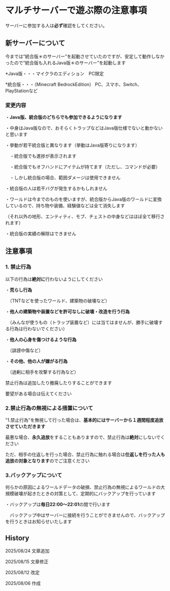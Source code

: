# マルチサーバーで遊ぶ際の注意事項
サーバーに参加する人は**必ず**確認をしてください。
## 新サーバーについて
今までは“統合版＊のサーバー”を起動させていたのですが、安定して動作しなかったので“統合版も入れるJava版＊のサーバー”を起動します

*Java版・・・マイクラのエディション　PC限定

*統合版・・・（Minecraft BedrockEdition）  PC、スマホ、Switch、PlayStationなど
### 変更内容
・**Java版、統合版のどちらでも参加できるようになります**

・中身はJava版なので、おそらくトラップなどはJava版仕様でないと動かないと思います

・挙動が若干統合版と異なります（挙動はJava版寄りになります）

　・統合版でも進捗が表示されます
 
　・統合版でもオフハンドにアイテムが持てます（ただし、コマンドが必要）
 
　・しかし統合版の場合、範囲ダメージは使用できません

・統合版の人は若干バグが発生するかもしれません

・ワールドは今までのものを使いますが、統合版からJava版のワールドに変換しているので、持ち物や装備、経験値などは全て消失します

（それ以外の地形、エンティティ、モブ、チェストの中身などはほぼ全て移行されます）

・統合版の実績の解除はできません


## 注意事項
### 1. 禁止行為
以下の行為は**絶対に**行わないようにしてください

・**荒らし行為**

　（TNTなどを使ったワールド、建築物の破壊など）

・**他人の建築物や装置などを許可なしに破壊・改造を行う行為**

　（みんなが使うもの（トラップ装置など）には当てはませんが、勝手に破壊する行為は行わないでください）
 
・**他人の心身を傷つけるような行為**

　（誹謗中傷など）

・**その他、他の人が嫌がる行為**

　（過剰に相手を攻撃する行為など）
 
禁止行為は追加したり撤廃したりすることができます

要望がある場合は伝えてください
### 2.禁止行為の無視による措置について
"1.禁止行為"を無視して行った場合は、**基本的にはサーバーから１週間程度追放させていただきます**

最悪な場合、**永久追放**をすることもありますので、禁止行為は**絶対**にしないでください

ただ、相手の仕返しを行った場合、禁止行為に触れる場合は**仕返しを行った人も追放の対象となります**のでご注意ください
### 3.バックアップについて
何らかの原因によるワールドデータの破損、禁止行為の無視によるワールドの大規模破壊が起きたときの対策として、定期的にバックアップを行っています

・バックアップは**毎日22:00〜22:01**の間で行います

　バックアップ中はサーバーに接続を行うことができませんので、バックアップを行うときはお知らせいたします

## History
2025/08/24 文章追加

2025/08/15 文章修正

2025/08/12 改定

2025/08/06 作成


 
